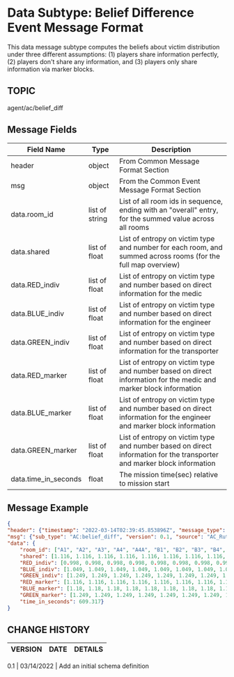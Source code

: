 # Data Subtype: Belief Difference Event Message Format
This data message subtype computes the beliefs about victim distribution under three different assumptions: (1) players share information perfectly, (2) players don't share any information, and (3) players only share information via marker blocks.

## TOPIC

agent/ac/belief_diff

## Message Fields

| Field Name | Type | Description
| --- | --- | ---|
| header | object | From Common Message Format Section
| msg | object | From the Common Event Message Format Section
| data.room_id | list of string | List of all room ids in sequence, ending with an "overall" entry, for the summed value across all rooms
| data.shared | list of float | List of entropy on victim type and number for each room, and summed across rooms (for the full map overview)
| data.RED_indiv |  list of float | List of entropy on victim type and number based on direct information for the medic
| data.BLUE_indiv | list of float | List of entropy on victim type and number based on direct information for the engineer
| data.GREEN_indiv | list of float | List of entropy on victim type and number based on direct information for the transporter
| data.RED_marker |  list of float | List of entropy on victim type and number based on direct information for the medic and marker block information
| data.BLUE_marker | list of float | List of entropy on victim type and number based on direct information for the engineer and marker block information
| data.GREEN_marker | list of float | List of entropy on victim type and number based on direct information for the transporter and marker block information
|data.time_in_seconds| float | The mission time(sec) relative to mission start
## Message Example

```json
{
"header": {"timestamp": "2022-03-14T02:39:45.853896Z", "message_type": "agent", "version": "0.1"},
"msg": {"sub_type": "AC:belief_diff", "version": 0.1, "source": "AC_Rutgers_TA2_Utility", "timestamp": "2022-03-14T02:39:45.853896Z", "experiment_id": "934c548a-54ef-4e1e-bdbb-613bd395764b", "trial_id": "add1aeef-a1c0-4621-b7d6-51efe129c99c"},
"data": {
    "room_id": ["A1", "A2", "A3", "A4", "A4A", "B1", "B2", "B3", "B4", "B5", "B6", "B7", "B8", "B9", "C1", "C2", "C3", "C4", "C5", "C6", "C7", "C8", "D1", "D2", "D3", "D4", "E1", "E2", "E3", "E4", "E5", "F1", "F2", "F3", "F4", "G1", "G2", "G3", "H1", "H1A", "H2", "I1", "I2", "I3", "I4", "I1A", "I2A", "I3A", "I4A", "J1", "J2", "J3", "J4", "K1", "K2", "K3", "K4", "L1", "L2", "L3", "M1", "M2", "M3", "overall"],
    "shared": [1.116, 1.116, 1.116, 1.116, 1.116, 1.116, 1.116, 1.116, 1.116, 1.116, 1.116, 1.116, 1.116, 1.116, 0.0, 0.0, 1.116, 1.116, 1.116, 1.116, 1.116, 1.116, 0.0, 1.116, 0.0, 0.0, 1.116, 1.116, 1.116, 1.116, 1.116, 1.116, 1.116, 1.116, 1.116, 0.0, 0.0, 0.0, 0.0, 0.0, 0.0, 0.0, 0.0, 0.0, 0.0, 1.116, 1.116, 1.116, 0.0, 0.0, 0.0, 0.0, 0.0, 0.0, 0.0, 0.0, 0.0, 0.0, 0.0, 0.0, 0.0, 0.0, 0.0, 36.839],
    "RED_indiv": [0.998, 0.998, 0.998, 0.998, 0.998, 0.998, 0.998, 0.998, 0.998, 0.998, 0.998, 0.998, 0.998, 0.998, 0.0, 0.0, 0.998, 0.998, 0.998, 0.998, 0.998, 0.998, 0.0, 0.998, 0.0, 0.998, 0.998, 0.998, 0.998, 0.998, 0.998, 0.998, 0.998, 0.998, 0.998, 0.0, 0.0, 0.0, 0.0, 0.0, 0.0, 0.0, 0.998, 0.998, 0.0, 0.998, 0.998, 0.998, 0.0, 0.998, 0.998, 0.0, 0.0, 0.0, 0.0, 0.0, 0.0, 0.0, 0.0, 0.0, 0.0, 0.998, 0.0, 38.936],
    "BLUE_indiv": [1.049, 1.049, 1.049, 1.049, 1.049, 1.049, 1.049, 1.049, 1.049, 1.049, 1.049, 1.049, 1.049, 1.049, 0.0, 0.0, 1.049, 1.049, 1.049, 1.049, 1.049, 1.049, 1.049, 1.049, 0.0, 1.049, 1.049, 1.049, 1.049, 1.049, 1.049, 1.049, 1.049, 1.049, 1.049, 0.0, 0.0, 0.0, 0.0, 0.0, 1.049, 1.049, 0.0, 1.049, 0.0, 1.049, 1.049, 1.049, 0.0, 1.049, 0.0, 1.049, 0.0, 0.0, 0.0, 0.0, 0.0, 0.0, 1.049, 1.049, 0.0, 0.0, 0.0, 44.078],
    "GREEN_indiv": [1.249, 1.249, 1.249, 1.249, 1.249, 1.249, 1.249, 1.249, 1.249, 1.249, 1.249, 1.249, 1.249, 1.249, 1.249, 1.249, 1.249, 1.249, 1.249, 1.249, 1.249, 1.249, 1.249, 1.249, 1.249, 0.0, 1.249, 1.249, 1.249, 1.249, 1.249, 1.249, 1.249, 1.249, 1.249, 0.0, 0.0, 0.0, 0.0, 1.249, 1.249, 0.0, 0.0, 0.0, 0.0, 1.249, 1.249, 1.249, 0.0, 0.0, 0.0, 0.0, 0.0, 0.0, 0.0, 0.0, 0.0, 0.0, 0.0, 0.0, 0.0, 0.0, 0.0, 48.717],
    "RED_marker": [1.116, 1.116, 1.116, 1.116, 1.116, 1.116, 1.116, 1.116, 1.116, 1.116, 1.116, 1.116, 1.116, 1.116, 0.0, 0.0, 1.116, 1.116, 1.116, 1.116, 1.116, 1.116, 0.0, 1.116, 0.0, 0.0, 1.116, 1.116, 1.116, 1.116, 1.116, 1.116, 1.116, 1.116, 1.116, 0.0, 0.0, 0.0, 0.0, 0.0, 0.0, 0.0, 0.0, 0.0, 0.0, 1.116, 1.116, 1.116, 0.0, 0.0, 0.0, 0.0, 0.0, 0.0, 0.0, 0.0, 0.0, 0.0, 0.0, 0.0, 0.0, 0.0, 0.0, 36.839],
    "BLUE_marker": [1.18, 1.18, 1.18, 1.18, 1.18, 1.18, 1.18, 1.18, 1.18, 1.18, 1.18, 1.18, 1.18, 1.18, 0.0, 0.0, 1.18, 1.18, 1.18, 1.18, 1.18, 1.18, 1.18, 1.18, 0.0, 0.0, 1.18, 1.18, 1.18, 1.18, 1.18, 1.18, 1.18, 1.18, 1.18, 0.0, 0.0, 0.0, 0.0, 0.0, 1.18, 0.0, 0.0, 0.0, 0.0, 1.18, 1.18, 1.18, 0.0, 0.0, 0.0, 0.0, 0.0, 0.0, 0.0, 0.0, 0.0, 0.0, 0.0, 0.0, 0.0, 0.0, 0.0, 41.328],
    "GREEN_marker": [1.249, 1.249, 1.249, 1.249, 1.249, 1.249, 1.249, 1.249, 1.249, 1.249, 1.249, 1.249, 1.249, 1.249, 1.249, 0.653, 1.249, 1.249, 1.249, 1.249, 1.249, 1.249, 1.249, 1.249, 1.249, 0.0, 1.249, 1.249, 1.249, 1.249, 1.249, 1.249, 1.249, 1.249, 1.249, 0.0, 0.0, 0.0, 0.0, 0.653, 1.249, 0.0, 0.0, 0.0, 0.0, 1.249, 1.249, 1.249, 0.0, 0.0, 0.0, 0.0, 0.0, 0.0, 0.0, 0.0, 0.0, 0.0, 0.0, 0.0, 0.0, 0.0, 0.0, 47.525],
    "time_in_seconds": 609.317}
}

```

## CHANGE HISTORY

VERSION | DATE | DETAILS
| --- | --- | --- |

0.1 | 03/14/2022 | Add an initial schema definition
